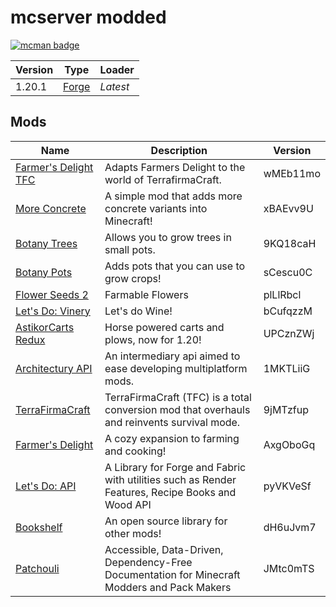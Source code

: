 # mcserver modded

[![mcman badge](https://img.shields.io/badge/uses-mcman-purple?logo=github)](https://github.com/ParadigmMC/mcman)

<!-- run 'mcman md' to update! -->

<!--start:mcman-server-->
| Version | Type                                        | Loader   |
| ------- | ------------------------------------------- | -------- |
| 1.20.1  | [Forge](https://forums.minecraftforge.net/) | *Latest* |
<!--end:mcman-server-->

## Mods

<!--start:mcman-addons-->
| Name                                                                 | Description                                                                                      | Version  |
| -------------------------------------------------------------------- | ------------------------------------------------------------------------------------------------ | -------- |
| [Farmer's Delight TFC](https://modrinth.com/mod/farmers-delight-tfc) | Adapts Farmers Delight to the world of TerrafirmaCraft.                                          | wMEb11mo |
| [More Concrete](https://modrinth.com/mod/more-concrete)              | A simple mod that adds more concrete variants into Minecraft!                                    | xBAEvv9U |
| [Botany Trees](https://modrinth.com/mod/botany-trees)                | Allows you to grow trees in small pots.                                                          | 9KQ18caH |
| [Botany Pots](https://modrinth.com/mod/botany-pots)                  | Adds pots that you can use to grow crops!                                                        | sCescu0C |
| [Flower Seeds 2](https://modrinth.com/mod/flowerseeds)               | Farmable Flowers                                                                                 | plLlRbcl |
| [Let's Do: Vinery](https://modrinth.com/mod/lets-do-vinery)          | Let's do Wine!                                                                                   | bCufqzzM |
| [AstikorCarts Redux](https://modrinth.com/mod/astikorcarts-redux)    | Horse powered carts and plows, now for 1.20!                                                     | UPCznZWj |
| [Architectury API](https://modrinth.com/mod/architectury-api)        | An intermediary api aimed to ease developing multiplatform mods.                                 | 1MKTLiiG |
| [TerraFirmaCraft](https://modrinth.com/mod/terrafirmacraft)          | TerraFirmaCraft (TFC) is a total conversion mod that overhauls and reinvents survival mode.      | 9jMTzfup |
| [Farmer's Delight](https://modrinth.com/mod/farmers-delight)         | A cozy expansion to farming and cooking!                                                         | AxgOboGq |
| [Let's Do: API](https://modrinth.com/mod/do-api)                     | A Library for Forge and Fabric with utilities such as Render Features, Recipe Books and Wood API | pyVKVeSf |
| [Bookshelf](https://modrinth.com/mod/bookshelf-lib)                  | An open source library for other mods!                                                           | dH6uJvm7 |
| [Patchouli](https://modrinth.com/mod/patchouli)                      | Accessible, Data-Driven, Dependency-Free Documentation for Minecraft Modders and Pack Makers     | JMtc0mTS |
<!--end:mcman-addons-->
